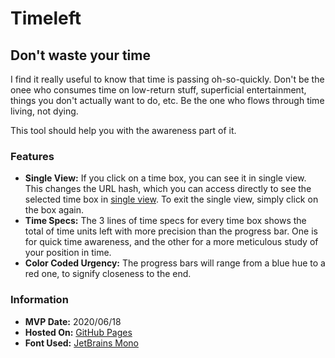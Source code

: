 # Timeleft
## Don't waste your time

I find it really useful to know that time is passing oh-so-quickly. Don't be the onee who consumes time on low-return stuff, superficial entertainment, things you don't actually want to do, etc. Be the one who flows through time living, not dying. 

This tool should help you with the awareness part of it.

### Features

- **Single View:** If you click on a time box, you can see it in single view. This changes the URL hash, which you can access directly to see the selected time box in [single view](https://aoueon.github.io/timeleft/#week). To exit the single view, simply click on the box again.
- **Time Specs:** The 3 lines of time specs for every time box shows the total of time units left with more precision than the progress bar. One is for quick time awareness, and the other for a more meticulous study of your position in time.
- **Color Coded Urgency:** The progress bars will range from a blue hue to a red one, to signify closeness to the end. 


### Information

- **MVP Date:** 2020/06/18
- **Hosted On:** [GitHub Pages](https://pages.github.com)
- **Font Used:** [JetBrains Mono](https://www.jetbrains.com/lp/mono/)

